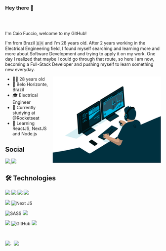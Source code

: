 ### Hey there 👋

<br />
<br />

I'm Caio Fuccio, welcome to my GitHub!

I'm from Brazil 🇧🇷 and I'm 28 years old. After 2 years working in the Electrical Engineering field, I found myself searching and learning more and more about Software Development and trying to apply it on my work. One day I realized that maybe I could go through that route, so here I am now, becoming a Full-Stack Developer and pushing myself to learn something new everyday.

<img align="right" alt="GIF" src="assets/programming.gif" width="350" height="280" />

* 👨🏻 28 years old
* 📌 Belo Horizonte, Brazil
* 🎓 Electrical Engineer
* 📖 Currently studying at @Rocketseat
* 🌱 Learning ReactJS, NextJS and Node.js

## Social
  <a href="https://www.linkedin.com/in/caiofuccio/" alt="Linkedin">
      <img src="https://img.shields.io/badge/LinkedIn-0077B5?style=for-the-badge&logo=linkedin&logoColor=white" />
  </a>
  <a href="mailto:caio.fuccio@gmail.com" alt="Gmail">
      <img src="https://img.shields.io/badge/Gmail-D14836?style=for-the-badge&logo=gmail&logoColor=white" />
  </a>

<br/>

## 🛠️ Technologies
<img src="https://img.shields.io/badge/HTML5-E34F26?style=for-the-badge&logo=html5&logoColor=white"> <img src="https://img.shields.io/badge/CSS3-1572B6?style=for-the-badge&logo=css3&logoColor=white"> <img src="https://img.shields.io/badge/JavaScript-323330?style=for-the-badge&logo=javascript&logoColor=F7DF1E"> <img src="https://img.shields.io/badge/TypeScript-007ACC?style=for-the-badge&logo=typescript&logoColor=white">

<img src="https://img.shields.io/badge/React-20232A?style=for-the-badge&logo=react&logoColor=61DAFB"> <img alt="Next JS" src="https://img.shields.io/badge/nextjs-%23000000.svg?&style=for-the-badge&logo=next.js&logoColor=white"/> 

<img alt="SASS" src="https://img.shields.io/badge/SASS-hotpink.svg?&style=for-the-badge&logo=SASS&logoColor=white"/> <img src="https://img.shields.io/badge/styled--components-DB7093?style=for-the-badge&logo=styled-components&logoColor=white"> 

<img src="https://img.shields.io/badge/Git-F05032?style=for-the-badge&logo=git&logoColor=white"> <img alt="GitHub" src="https://img.shields.io/badge/github-%23121011.svg?&style=for-the-badge&logo=github&logoColor=white"/> <img src="https://img.shields.io/badge/Shell_Script-121011?style=for-the-badge&logo=gnu-bash&logoColor=white">

<br/>

<p>
   <a href="https://github.com/caiofuccio?tab=repositories">
    <img
      align="center"
      height="150"
      src="https://github-readme-stats.vercel.app/api/top-langs/?username=caiofuccio&langs_count=8&layout=compact&theme=dracula"
    />
  </a>
&nbsp;
  <a href="https://github.com/caiofuccio?tab=repositories">
    <img
      align="center"
      height="150"
      src="https://github-readme-stats.vercel.app/api?username=caiofuccio&count_private=true&show_icons=true&custom_title=Github%20Status&hide=issues&theme=dracula"
    />
  </a>

</p>
